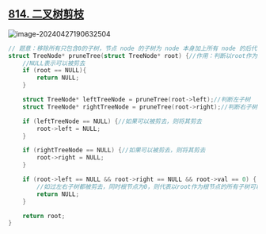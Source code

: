 ## [814. 二叉树剪枝](https://leetcode.cn/problems/binary-tree-pruning/)

![image-20240427190632504](https://like-a.oss-cn-beijing.aliyuncs.com/img/image-20240427190632504.png)



```c
// 题意：移除所有只包含0的子树，节点 node 的子树为 node 本身加上所有 node 的后代
struct TreeNode* pruneTree(struct TreeNode* root) {//作用：判断以root作为根节点的所有子树是否可以被剪去，如果可以则返回NULL
    //NULL表示可以被剪去
    if (root == NULL){
        return NULL;
    }

    struct TreeNode* leftTreeNode = pruneTree(root->left);//判断左子树
    struct TreeNode* rightTreeNode = pruneTree(root->right);//判断右子树

    if (leftTreeNode == NULL) {//如果可以被剪去，则将其剪去
        root->left = NULL;
    }

    if (rightTreeNode == NULL) {//如果可以被剪去，则将其剪去
        root->right = NULL;
    }

    if (root->left == NULL && root->right == NULL && root->val == 0) {
        //如过左右子树都被剪去，同时根节点为0，则代表以root作为根节点的所有子树可以被剪去
        return NULL;
    }

    return root;
}
```

